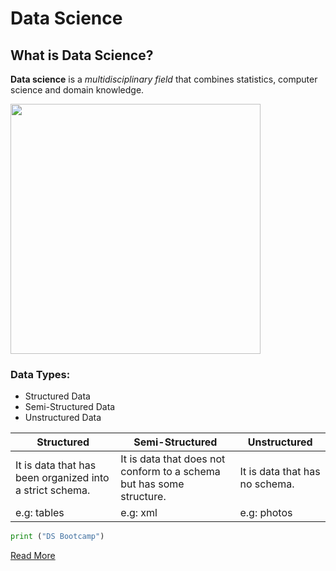 # Data Science

## What is Data Science?
**Data science** is a *multidisciplinary field* that combines statistics, computer science and domain knowledge.


<img src="DS.png" width="400" height="400">


### Data Types:
- Structured Data 
- Semi-Structured Data
- Unstructured Data

| Structured | Semi-Structured | Unstructured |
| ----------- | ----------- | ----------- |
| It is data that has been organized into a strict schema. | It is data that does not conform to a schema but has some structure. | It is data that has no schema.
| e.g: tables | e.g: xml | e.g: photos

```python
print ("DS Bootcamp")
```

[Read More](https://en.wikipedia.org/wiki/Data_science)
